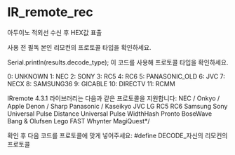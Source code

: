 # IR_remote_rec
아두이노 적외선 수신 후 HEX값 표출


사용 전 필독 
본인 리모컨의 프로토콜 타입을 확인하세요.

Serial.println(results.decode_type); 이 코드를 사용해 프로토콜 타입을 확인하세요.

0: UNKNOWN
1: NEC
2: SONY
3: RC5
4: RC6
5: PANASONIC_OLD
6: JVC
7: NECX
8: SAMSUNG36
9: GICABLE
10: DIRECTV
11: RCMM
 
IRremote 4.3.1 라이브러리는 다음과 같은 프로토콜을 지원합니다:
NEC / Onkyo / Apple
Denon / Sharp
Panasonic / Kaseikyo
JVC
LG
RC5
RC6
Samsung
Sony
Universal Pulse Distance
Universal Pulse WidthHash
Pronto
BoseWave
Bang & Olufsen
Lego
FAST
Whynter
MagiQuest*/


확인 후 다음 코드를 프로토콜에 맞게 넣어주세요:
#define DECODE_자신의 리모컨의 프로토콜
